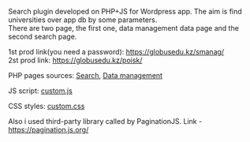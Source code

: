 Search plugin developed on PHP+JS for Wordpress app. The aim is find universities over app db by some parameters.<br>
There are two page, the first one, data management data page and the second search page.

1st prod link(you need a password): https://globusedu.kz/smanag/ <br>
2st prod link: https://globusedu.kz/poisk/

PHP pages sources: 
<a href="https://github.com/Zhassulan/globus/blob/master/wp-content/themes/betheme/search_programs.php">Search</a>,
<a href="https://github.com/Zhassulan/globus/blob/master/wp-content/themes/betheme/search_programs.php">Data management</a>

JS script: <a href="https://github.com/Zhassulan/globus/blob/master/wp-content/themes/betheme/js/custom.js">custom.js</a>

CSS styles: <a href="https://github.com/Zhassulan/globus/blob/master/wp-content/themes/betheme/css/custom.css">custom.css</a>

Also i used third-party library called by PaginationJS. Link - https://pagination.js.org/

